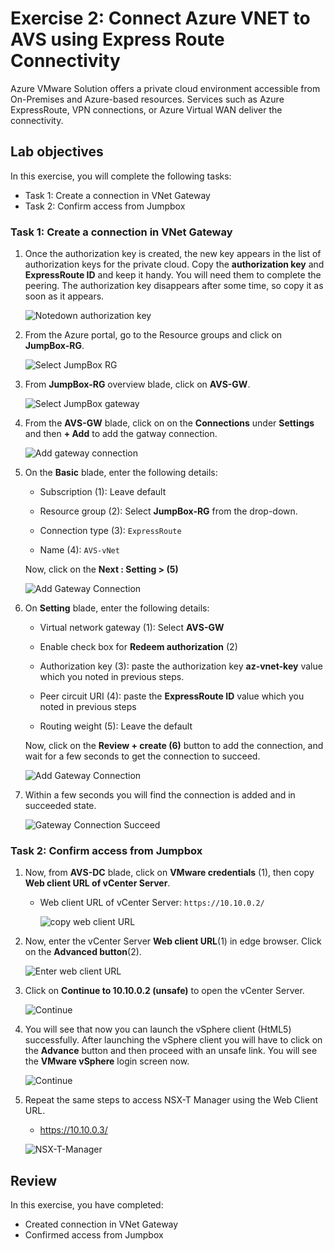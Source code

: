 # Exercise 2: Connect Azure VNET to AVS using Express Route Connectivity 

Azure VMware Solution offers a private cloud environment accessible from On-Premises and Azure-based resources. Services such as Azure ExpressRoute, VPN connections, or Azure Virtual WAN deliver the connectivity.

## Lab objectives

In this exercise, you will complete the following tasks:

+ Task 1: Create a connection in VNet Gateway
+ Task 2: Confirm access from Jumpbox

### Task 1: Create a connection in VNet Gateway

1. Once the authorization key is created, the new key appears in the list of authorization keys for the private cloud. Copy the **authorization key** and **ExpressRoute ID** and keep it handy. You will need them to complete the peering. The authorization key disappears after some time, so copy it as soon as it appears.

   ![Notedown authorization key](../Images/copy-id-and-key.jpg)

2. From the Azure portal, go to the Resource groups and click on **JumpBox-RG**.

   ![Select JumpBox RG](../Images/select-jumpbox-rg.jpg)

3. From **JumpBox-RG** overview blade, click on **AVS-GW**.

   ![Select JumpBox gateway](../Images/M1-T1-E2-O1.png)

4. From the **AVS-GW** blade, click on on the **Connections** under **Settings** and then **+ Add** to add the gatway connection.
    
   ![Add gateway connection](../Images/img.png)
   
5. On the **Basic** blade, enter the following details:

   * Subscription (1): Leave default

   * Resource group (2): Select **JumpBox-RG** from the drop-down.

   * Connection type (3): `ExpressRoute`

   * Name (4): `AVS-vNet`

   Now, click on the **Next : Setting > (5)**

   ![Add Gateway Connection](../Images/M1-T1-S5-1.png)

6. On **Setting** blade, enter the following details:
     
     * Virtual network gateway (1): Select **AVS-GW**

     * Enable check box for **Redeem authorization** (2)

     * Authorization key (3): paste the authorization key **az-vnet-key** value which you noted in previous steps. 
     * Peer circuit URI (4): paste the **ExpressRoute ID** value which you noted in previous steps
     * Routing weight (5): Leave the default

    Now, click on the **Review + create (6)** button to add the connection, and wait for a few seconds to get the connection to succeed.
    
   ![Add Gateway Connection](../Images/M1-T1-S5.png)
    
6. Within a few seconds you will find the connection is added and in succeeded state.

      ![Gateway Connection Succeed](../Images/AVS-GW.png)

### Task 2: Confirm access from Jumpbox

1. Now, from **AVS-DC** blade, click on **VMware credentials** (1), then copy **Web client URL of vCenter Server**.

    * Web client URL of vCenter Server: `https://10.10.0.2/`

      ![copy web client URL](../Images/vCenterWebClientURLcopy.jpg)

2. Now, enter the vCenter Server **Web client URL**(1) in edge browser. Click on the **Advanced button**(2).

   ![Enter web client URL](../Images/enter-vcenter-url.jpg)

3. Click on **Continue to 10.10.0.2 (unsafe)** to open the vCenter Server. 

   ![Continue](../Images/continue-unsafe-vcenter-url.jpg)
   
4. You will see that now you can launch the vSphere client (HtML5) successfully. After launching the vSphere client you will have to click on the **Advance** button and then proceed with an unsafe link. You will see the **VMware vSphere** login screen now.

   ![Continue](../Images/vmware-vsphere-login-page.jpg)
   
5. Repeat the same steps to access NSX-T Manager using the Web Client URL.
    * https://10.10.0.3/

     ![NSX-T-Manager](../Images/NSX-T-Manager.jpg)  
   

## Review
In this exercise, you have completed:
- Created connection in VNet Gateway
- Confirmed access from Jumpbox
 

